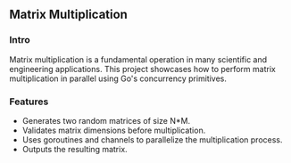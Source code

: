 ## Matrix Multiplication

### Intro
Matrix multiplication is a fundamental operation in many scientific and engineering applications. This project showcases how to perform matrix multiplication in parallel using Go's concurrency primitives.

### Features

- Generates two random matrices of size N*M.
- Validates matrix dimensions before multiplication.
- Uses goroutines and channels to parallelize the multiplication process.
- Outputs the resulting matrix.

